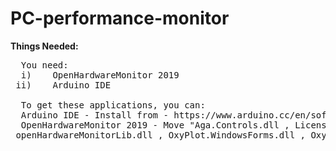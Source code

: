 # PC-performance-monitor

**Things Needed:**
<pre>
  You need:
  i)    OpenHardwareMonitor 2019
 ii)    Arduino IDE

  To get these applications, you can:
  Arduino IDE - Install from - https://www.arduino.cc/en/software
  OpenHardwareMonitor 2019 - Move "Aga.Controls.dll , License.html , OpenHardwareMonitor.config , OpenHardwareMonitor.exe , OpenHardwareMonitor.exe.config , 
 openHardwareMonitorLib.dll , OxyPlot.WindowsForms.dll , OxyPlot.dll
  
</pre>
